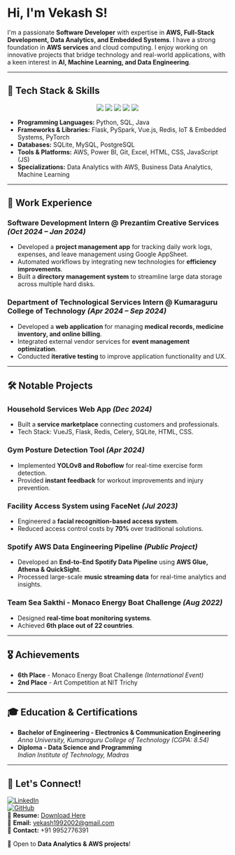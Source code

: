 # Hi, I'm Vekash S!

I'm a passionate **Software Developer** with expertise in **AWS, Full-Stack Development, Data Analytics, and Embedded Systems**. I have a strong foundation in **AWS services** and cloud computing. I enjoy working on innovative projects that bridge technology and real-world applications, with a keen interest in **AI, Machine Learning, and Data Engineering**.

---

## 🔧 Tech Stack & Skills

<p align="center">
  <a href="#"><img src="https://img.shields.io/badge/Python-14354C?style=flat&logo=python&logoColor=white"/></a>
  <a href="#"><img src="https://img.shields.io/badge/AWS-F69920?style=flat&logo=amazonaws&logoColor=white"/></a>
  <a href="#"><img src="https://img.shields.io/badge/SQL-00558C?style=flat&logo=postgresql&logoColor=white"/></a>
  <a href="#"><img src="https://img.shields.io/badge/Power%20BI-FCB321?style=flat&logo=power-bi&logoColor=white"/></a>
  <a href="#"><img src="https://img.shields.io/badge/Vue.js-4FC08D?style=flat&logo=vue.js&logoColor=white"/></a>
</p>


- **Programming Languages:** Python, SQL, Java  
- **Frameworks & Libraries:** Flask, PySpark, Vue.js, Redis, IoT & Embedded Systems, PyTorch  
- **Databases:** SQLite, MySQL, PostgreSQL  
- **Tools & Platforms:** AWS, Power BI, Git, Excel, HTML, CSS, JavaScript (JS)  
- **Specializations:** Data Analytics with AWS, Business Data Analytics, Machine Learning  

---

## 💼 Work Experience

### **Software Development Intern** @ Prezantim Creative Services *(Oct 2024 – Jan 2024)*
- Developed a **project management app** for tracking daily work logs, expenses, and leave management using Google AppSheet.
- Automated workflows by integrating new technologies for **efficiency improvements**.
- Built a **directory management system** to streamline large data storage across multiple hard disks.

### **Department of Technological Services Intern** @ Kumaraguru College of Technology *(Apr 2024 – Sep 2024)*
- Developed a **web application** for managing **medical records, medicine inventory, and online billing**.
- Integrated external vendor services for **event management optimization**.
- Conducted **iterative testing** to improve application functionality and UX.

---

## 🛠️ Notable Projects

### **Household Services Web App** *(Dec 2024)*
- Built a **service marketplace** connecting customers and professionals.
- Tech Stack: VueJS, Flask, Redis, Celery, SQLite, HTML, CSS.

### **Gym Posture Detection Tool** *(Apr 2024)*
- Implemented **YOLOv8 and Roboflow** for real-time exercise form detection.
- Provided **instant feedback** for workout improvements and injury prevention.

### **Facility Access System using FaceNet** *(Jul 2023)*
- Engineered a **facial recognition-based access system**.
- Reduced access control costs by **70%** over traditional solutions.

### **Spotify AWS Data Engineering Pipeline** *(Public Project)*
- Developed an **End-to-End Spotify Data Pipeline** using **AWS Glue, Athena & QuickSight**.
- Processed large-scale **music streaming data** for real-time analytics and insights.

### **Team Sea Sakthi - Monaco Energy Boat Challenge** *(Aug 2022)*
- Designed **real-time boat monitoring systems**.
- Achieved **6th place out of 22 countries**.

---

## 🎖️ Achievements

- **6th Place** - Monaco Energy Boat Challenge *(International Event)*
- **2nd Place** - Art Competition at NIT Trichy

---

## 🎓 Education & Certifications

- **Bachelor of Engineering - Electronics & Communication Engineering**  
  *Anna University, Kumaraguru College of Technology (CGPA: 8.54)*
- **Diploma - Data Science and Programming**  
  *Indian Institute of Technology, Madras*

---

## 💬 Let's Connect!

[![LinkedIn](https://camo.githubusercontent.com/e0c9609001bfbca7e151a2636a57ff51b54ea83129c26ae4061147cb517c12b6/68747470733a2f2f696d672e736869656c64732e696f2f62616467652f4c696e6b6564496e2d426c75653f7374796c653d666c6174266c6f676f3d6c696e6b6564696e)](https://www.linkedin.com/in/vekash-s-148068162/)  
[![GitHub](https://camo.githubusercontent.com/e0c9609001bfbca7e151a2636a57ff51b54ea83129c26ae4061147cb517c12b6/68747470733a2f2f696d672e736869656c64732e696f2f62616467652f4769744875622d466f6c6c6f773f7374796c653d666c6174266c6f676f3d676974687562)](https://github.com/vek199)  
📄 **Resume:** [Download Here](./Vekash_S_Resume.pdf)  
📧 **Email:** vekash1992002@gmail.com  
📱 **Contact:** +91 9952776391

🔹 Open to **Data Analytics & AWS projects**!

